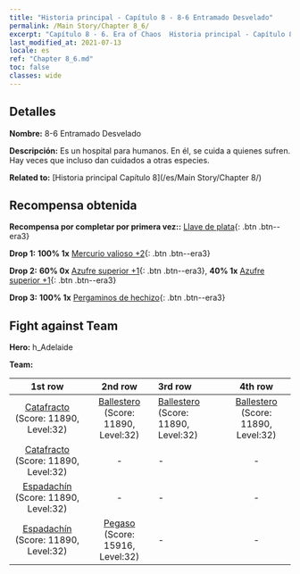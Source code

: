 ```yaml
---
title: "Historia principal - Capítulo 8 - 8-6 Entramado Desvelado"
permalink: /Main Story/Chapter 8_6/
excerpt: "Capítulo 8 - 6. Era of Chaos  Historia principal - Capítulo 8_6. 8-6 Entramado Desvelado"
last_modified_at: 2021-07-13
locale: es
ref: "Chapter 8_6.md"
toc: false
classes: wide
---
```


## Detalles

 **Nombre:** 8-6 Entramado Desvelado

 **Descripción:** Es un hospital para humanos. En él, se cuida a quienes sufren. Hay veces que incluso dan cuidados a otras especies.

 **Related to:** [Historia principal Capítulo 8](/es/Main Story/Chapter 8/)

## Recompensa obtenida

 **Recompensa por completar por primera vez::** [Llave de plata](/ItemsES/con_693/){: .btn .btn--era3}

 **Drop 1:** **100% 1x** [Mercurio valioso +2](/ItemsES/mat_28/){: .btn .btn--era3}

 **Drop 2:** **60% 0x** [Azufre superior +1](/ItemsES/mat_22/){: .btn .btn--era3}, **40% 1x** [Azufre superior +1](/ItemsES/mat_22/){: .btn .btn--era3}

 **Drop 3:** **100% 1x** [Pergaminos de hechizo](/ItemsES/con_694/){: .btn .btn--era3}


## Fight against Team
 **Hero:** h_Adelaide

 **Team:**


  | 1st row | 2nd row | 3rd row | 4th row |
  |:----:|:----:|:----|:----:|
  | [Catafracto](/es/units/Cavalier/) (Score: 11890, Level:32)  | [Ballestero](/es/units/Marksman/) (Score: 11890, Level:32)  | [Ballestero](/es/units/Marksman/) (Score: 11890, Level:32)  | [Ballestero](/es/units/Marksman/) (Score: 11890, Level:32)  |
  | [Catafracto](/es/units/Cavalier/) (Score: 11890, Level:32)  | - | - | - |
  | [Espadachín](/es/units/Swordsman/) (Score: 11890, Level:32)  | - | - | - |
  | [Espadachín](/es/units/Swordsman/) (Score: 11890, Level:32)  | [Pegaso](/es/units/Pegasus/) (Score: 15916, Level:32)  | - | - |


